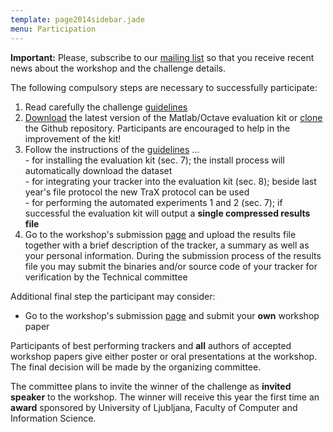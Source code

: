 ```yaml
---
template: page2014sidebar.jade
menu: Participation
---
```



<b>Important:</b> Please, subscribe to our [mailing list](https://service.ait.ac.at/mailman/listinfo/votchallenge) so that you receive recent news about the workshop and the challenge details.

The following compulsory steps are necessary to successfully participate:

1. Read carefully the challenge [guidelines](/vot2014/vot2014-guidelines.pdf)
2. [Download](https://github.com/vicoslab/vot-toolkit/archive/master.zip) the latest version of the Matlab/Octave evaluation kit or [clone](https://github.com/vicoslab/vot-toolkit) the Github repository. Participants are encouraged to help in the improvement of the kit!
3. Follow the instructions of the [guidelines](/vot2014/vot2014-guidelines.pdf) ...
<br>- for installing the evaluation kit (sec. 7);  the install process will automatically download the dataset
<br>- for integrating your tracker into the evaluation kit (sec. 8); beside last year's file protocol the new TraX protocol can be used
<br>- for performing the automated experiments 1 and 2 (sec. 7); if successful the evaluation kit will output a <b>single compressed results file</b>
4. Go to the workshop's submission [page](/vot2014/submission.html) and upload the results file together with a brief description of the tracker, a summary as well as your personal information. During the submission process of the results file you may submit the binaries and/or source code of your tracker for verification by the Technical committee

Additional final step the participant may consider:

- Go to the workshop's submission [page](/vot2014/submission.html) and submit your <b>own</b> workshop paper

Participants of best performing trackers and <b>all</b> authors of accepted workshop papers give either poster or oral presentations at the workshop. The final decision will be made by the organizing committee.

The committee plans to invite the winner of the challenge as <b>invited speaker</b> to the workshop. The winner will receive this year the first time an <b>award</b> sponsored by University of Ljubljana, Faculty of Computer and Information Science.
